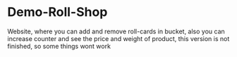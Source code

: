 # Demo-Roll-Shop
Website, where you can add and remove roll-cards in bucket, also you can increase counter and see the price and weight of product, this version is not finished, so some things wont work

